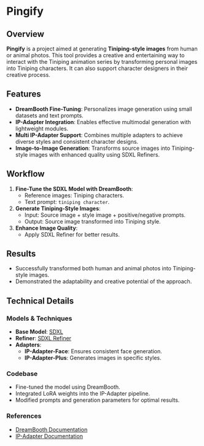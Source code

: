 # Pingify

## Overview

**Pingify** is a project aimed at generating **Tiniping-style images** from human or animal photos. This tool provides a creative and entertaining way to interact with the Tiniping animation series by transforming personal images into Tiniping characters. It can also support character designers in their creative process.

## Features

- **DreamBooth Fine-Tuning**: Personalizes image generation using small datasets and text prompts.
- **IP-Adapter Integration**: Enables effective multimodal generation with lightweight modules.
- **Multi IP-Adapter Support**: Combines multiple adapters to achieve diverse styles and consistent character designs.
- **Image-to-Image Generation**: Transforms source images into Tiniping-style images with enhanced quality using SDXL Refiners.

## Workflow

1. **Fine-Tune the SDXL Model with DreamBooth**:
   - Reference images: Tiniping characters.
   - Text prompt: `tiniping character`.
2. **Generate Tiniping-Style Images**:
   - Input: Source image + style image + positive/negative prompts.
   - Output: Source image transformed into Tiniping style.
3. **Enhance Image Quality**:
   - Apply SDXL Refiner for better results.

## Results

- Successfully transformed both human and animal photos into Tiniping-style images.
- Demonstrated the adaptability and creative potential of the approach.

## Technical Details

### Models & Techniques
- **Base Model**: [SDXL](https://huggingface.co/stabilityai/stable-diffusion-xl-base-1.0)
- **Refiner**: [SDXL Refiner](https://huggingface.co/stabilityai/stable-diffusion-xl-refiner-1.0)
- **Adapters**:
  - **IP-Adapter-Face**: Ensures consistent face generation.
  - **IP-Adapter-Plus**: Generates images in specific styles.

### Codebase
- Fine-tuned the model using DreamBooth.
- Integrated LoRA weights into the IP-Adapter pipeline.
- Modified prompts and generation parameters for optimal results.

### References
- [DreamBooth Documentation](https://github.com/huggingface/diffusers/tree/main/examples/dreambooth)
- [IP-Adapter Documentation](https://huggingface.co/docs/diffusers/main/using-diffusers/ip_adapter)
